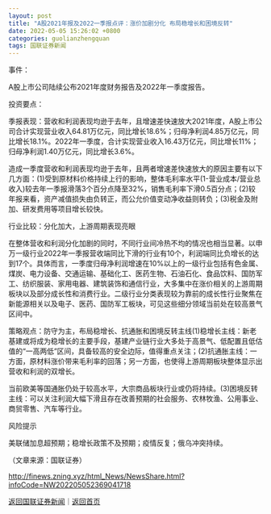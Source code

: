 ```yaml
---
layout: post
title: "A股2021年报及2022一季报点评：涨价加剧分化 布局稳增长和困境反转"
date: 2022-05-05 15:26:02 +0800
categories: guolianzhengquan
tags: 国联证券新闻
---
```

<p>事件：</p><p>A股上市公司陆续公布2021年度财务报告及2022年一季度报告。</p><p>投资要点：</p><p>季报表现：营收和利润表现均逊于去年，且增速差快速放大2021年度，A股上市公司合计实现营业收入64.81万亿元，同比增长18.6%；归母净利润4.85万亿元，同比增长18.1%。2022年一季度，合计实现营业收入16.43万亿元，同比增长11%；归母净利润1.40万亿元，同比增长3.6%。</p><p>造成一季度营收和利润表现均逊于去年，且两者增速差快速放大的原因主要有以下几方面：(1)受到原材料价格持续上行的影响，整体毛利率水平(1-营业成本/营业总收入)较去年一季报滑落3个百分点降至32%，销售毛利率下滑0.5百分点；(2)较年报来看，资产减值损失由负转正，而公允价值变动净收益则转负；(3)税金及附加、研发费用等项目增长较快。</p><p>行业比较：分化加大，上游周期表现亮眼</p><p>在整体营收和利润分化加剧的同时，不同行业间冷热不均的情况也相当显著。以申万一级行业2022年一季报营收端同比下滑的行业有10个，利润端同比负增长的达到17个。具体而言，一季度归母净利润增速在10%以上的一级行业包括有色金属、煤炭、电力设备、交通运输、基础化工、医药生物、石油石化、食品饮料、国防军工、纺织服装、家用电器、建筑装饰和通信行业，大多集中在涨价相关的上游周期板块以及部分成长性和消费行业。二级行业分类表现较为靠前的成长性行业聚焦在新能源相关以及电子、医药、国防军工板块，可见这些细分领域当前处在较高景气区间中。</p><p>策略观点：防守为主，布局稳增长、抗通胀和困境反转主线(1)稳增长主线：新老基建或将成为稳增长的主要手段，基建产业链行业大多处于高景气、低配置且低估值的“一高两低”区间，具备较高的安全边际，值得重点关注；(2)抗通胀主线：一方面，原材料涨价带来毛利率的回落；另一方面，也使得上游周期板块整体显示出营收和利润的双增长。</p><p>当前欧美等国通胀仍处于较高水平，大宗商品板块行业或仍将持续。(3)困境反转主线：可以关注利润大幅下滑且存在改善预期的社会服务、农林牧渔、公用事业、商贸零售、汽车等行业。</p><p>风险提示</p><p>美联储加息超预期；稳增长政策不及预期；疫情反复；俄乌冲突持续。</p><p class="em_media">（文章来源：国联证券）</p>

<http://finews.zning.xyz/html_News/NewsShare.html?infoCode=NW202205052369041718>

[返回国联证券新闻](//finews.withounder.com/category/guolianzhengquan.html)｜[返回首页](//finews.withounder.com/)